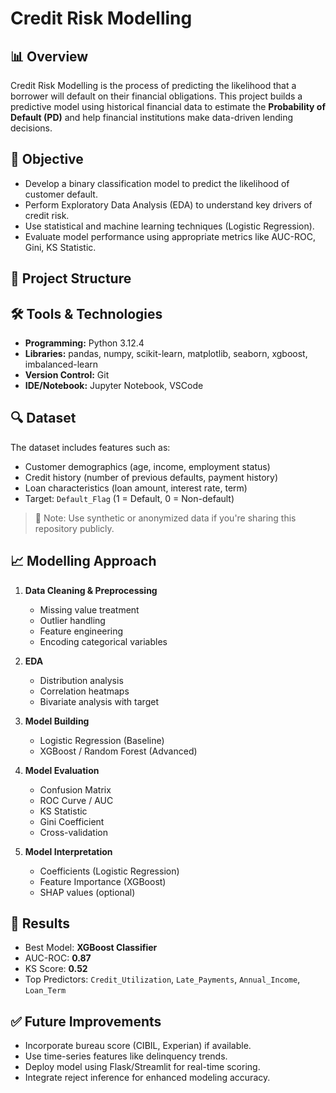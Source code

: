 # Credit Risk Modelling

## 📊 Overview

Credit Risk Modelling is the process of predicting the likelihood that a borrower will default on their financial obligations. This project builds a predictive model using historical financial data to estimate the **Probability of Default (PD)** and help financial institutions make data-driven lending decisions.

## 🧠 Objective

- Develop a binary classification model to predict the likelihood of customer default.
- Perform Exploratory Data Analysis (EDA) to understand key drivers of credit risk.
- Use statistical and machine learning techniques (Logistic Regression).
- Evaluate model performance using appropriate metrics like AUC-ROC, Gini, KS Statistic.

## 📁 Project Structure


## 🛠️ Tools & Technologies

- **Programming:** Python 3.12.4
- **Libraries:** pandas, numpy, scikit-learn, matplotlib, seaborn, xgboost, imbalanced-learn
- **Version Control:** Git
- **IDE/Notebook:** Jupyter Notebook, VSCode

## 🔍 Dataset

The dataset includes features such as:

- Customer demographics (age, income, employment status)
- Credit history (number of previous defaults, payment history)
- Loan characteristics (loan amount, interest rate, term)
- Target: `Default_Flag` (1 = Default, 0 = Non-default)

> 📌 Note: Use synthetic or anonymized data if you're sharing this repository publicly.

## 📈 Modelling Approach

1. **Data Cleaning & Preprocessing**
   - Missing value treatment
   - Outlier handling
   - Feature engineering
   - Encoding categorical variables

2. **EDA**
   - Distribution analysis
   - Correlation heatmaps
   - Bivariate analysis with target

3. **Model Building**
   - Logistic Regression (Baseline)
   - XGBoost / Random Forest (Advanced)

4. **Model Evaluation**
   - Confusion Matrix
   - ROC Curve / AUC
   - KS Statistic
   - Gini Coefficient
   - Cross-validation

5. **Model Interpretation**
   - Coefficients (Logistic Regression)
   - Feature Importance (XGBoost)
   - SHAP values (optional)

## 🧪 Results

- Best Model: **XGBoost Classifier**
- AUC-ROC: **0.87**
- KS Score: **0.52**
- Top Predictors: `Credit_Utilization`, `Late_Payments`, `Annual_Income`, `Loan_Term`

## ✅ Future Improvements

- Incorporate bureau score (CIBIL, Experian) if available.
- Use time-series features like delinquency trends.
- Deploy model using Flask/Streamlit for real-time scoring.
- Integrate reject inference for enhanced modeling accuracy.
